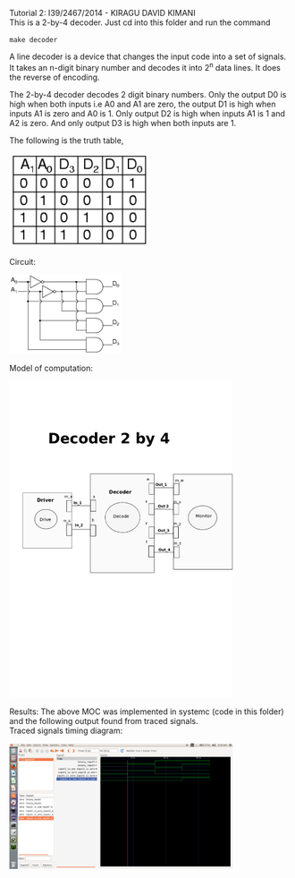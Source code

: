 Tutorial 2:
I39/2467/2014 - KIRAGU DAVID KIMANI<br>
This is a 2-by-4 decoder.
Just cd into this folder and run the command 

    make decoder


A line decoder is a device that changes the input code into a set of signals.<br>
It takes an n-digit binary number and decodes it into 2<sup>n</sup> data lines.
It does the reverse of encoding. <br>

The 2-by-4 decoder decodes 2 digit binary numbers. Only the output D0 is high when both inputs i.e A0 and A1 are zero, the output D1 is high when inputs A1 is zero and A0 is 1. Only output D2 is high when inputs A1 is 1 and A2 is zero. And only output D3 is high when both inputs are 1.

The following is the truth table, 

<p align="left">
  <img src="truth_table.png" width="250"/>
</p>

Circuit:
<p align="left">
  <img src="circuit.png" width="200"/>
</p>

Model of computation:
<p align="left">
  <img src="MOC.png" width="400"/>
</p>
Results:
The above MOC was implemented in systemc (code in this folder) and the following output found from traced signals.<br>
Traced signals timing diagram:
<p align="left">
  <img src="timing_diagram.png" width="400"/>
<p>



